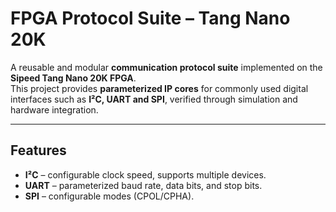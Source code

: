 # FPGA Protocol Suite – Tang Nano 20K

A reusable and modular **communication protocol suite** implemented on the **Sipeed Tang Nano 20K FPGA**.  
This project provides **parameterized IP cores** for commonly used digital interfaces such as **I²C, UART and SPI**, verified through simulation and hardware integration.

---

## Features
- **I²C** – configurable clock speed, supports multiple devices.  
- **UART** – parameterized baud rate, data bits, and stop bits.  
- **SPI** – configurable modes (CPOL/CPHA).  
